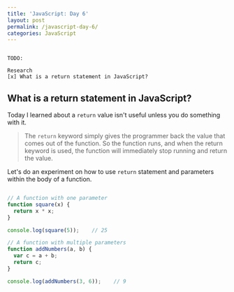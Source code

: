 ```yaml
---
title: 'JavaScript: Day 6'
layout: post
permalink: /javascript-day-6/
categories: JavaScript
---
```


```

TODO:

Research
[x] What is a return statement in JavaScript?

```

<!-- more -->

## What is a return statement in JavaScript?

Today I learned  about a `return` value isn't useful unless you do something with it.

> The `return` keyword simply gives the programmer back the value that comes out of the function. So the function runs, and when the return keyword is used, the function will immediately stop running and return the value.

Let's do an experiment on how to use `return` statement and parameters within the body of a function.  

``` javascript

// A function with one parameter
function square(x) {
  return x * x;
}

console.log(square(5));    // 25

// A function with multiple parameters 
function addNumbers(a, b) {
  var c = a + b;
  return c;
}

console.log(addNumbers(3, 6));    // 9

```
